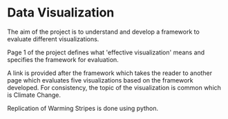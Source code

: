 # Data Visualization 

The aim of the project is to understand and develop a framework to evaluate different visualizations.

Page 1 of the project defines what 'effective visualization' means and specifies the framework for evaluation.

A link is provided after the framework which takes the reader to another page which evaluates five visualizations based on the framework developed. For consistency, the topic of the visualization is common which is Climate Change.

Replication of Warming Stripes is done using python.
